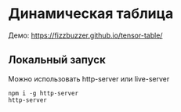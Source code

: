 # Динамическая таблица

Демо: https://fizzbuzzer.github.io/tensor-table/

## Локальный запуск

Можно использовать http-server или live-server

```
npm i -g http-server
http-server
```
